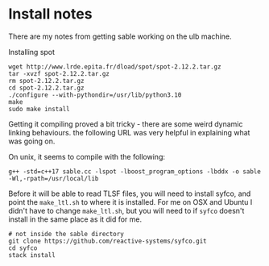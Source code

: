 # Install notes

There are my notes from getting sable working on the ulb machine.

Installing spot
```
wget http://www.lrde.epita.fr/dload/spot/spot-2.12.2.tar.gz
tar -xvzf spot-2.12.2.tar.gz
rm spot-2.12.2.tar.gz
cd spot-2.12.2.tar.gz
./configure --with-pythondir=/usr/lib/python3.10
make
sudo make install
```

Getting it compiling proved a bit tricky - there are some weird dynamic linking behaviours. the following URL was very helpful in explaining what was going on.

On unix, it seems to compile with the following:
```
g++ -std=c++17 sable.cc -lspot -lboost_program_options -lbddx -o sable -Wl,-rpath=/usr/local/lib
```

Before it will be able to read TLSF files, you will need to install syfco, and point the `make_ltl.sh` to where it is installed. For me on OSX and Ubuntu I didn't have to change `make_ltl.sh`, but you will need to if `syfco` doesn't install in the same place as it did for me.
```
# not inside the sable directory
git clone https://github.com/reactive-systems/syfco.git
cd syfco
stack install
```
